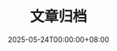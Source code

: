 ---
title: "文章归档"
layout: "archives" # 必须是 "archives"
url: "/archives/" # 确保 URL 和菜单中的一致
summary: "这里是我所有文章的归档列表，按时间倒序排列。"
# 你也可以添加 date, draft 等元数据
date: 2025-05-24T00:00:00+08:00 # 可选
draft: false
---